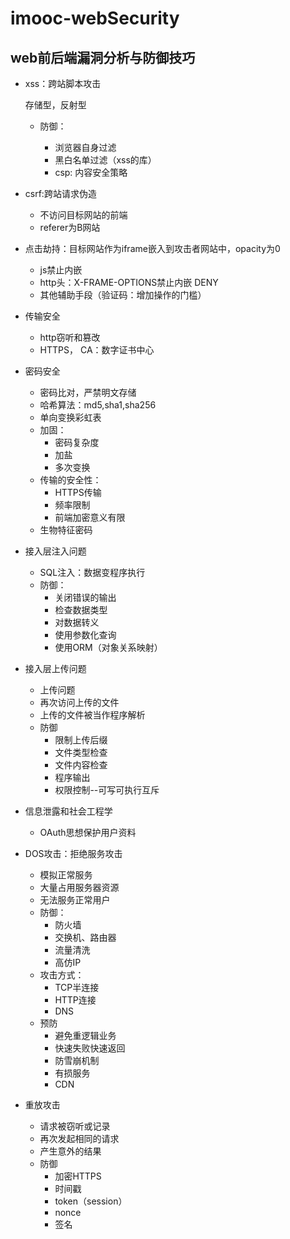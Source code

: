 # imooc-webSecurity

## web前后端漏洞分析与防御技巧

* xss：跨站脚本攻击

    存储型，反射型

    * 防御：

        * 浏览器自身过滤
        * 黑白名单过滤（xss的库）
        * csp: 内容安全策略

* csrf:跨站请求伪造

    * 不访问目标网站的前端
    * referer为B网站

* 点击劫持：目标网站作为iframe嵌入到攻击者网站中，opacity为0
    
    * js禁止内嵌
    * http头：X-FRAME-OPTIONS禁止内嵌 DENY
    * 其他辅助手段（验证码：增加操作的门槛）

* 传输安全
    * http窃听和篡改
    * HTTPS， CA：数字证书中心

* 密码安全
    * 密码比对，严禁明文存储
    * 哈希算法：md5,sha1,sha256
    * 单向变换彩虹表
    * 加固：
        * 密码复杂度
        * 加盐
        * 多次变换
    * 传输的安全性：
        * HTTPS传输
        * 频率限制
        * 前端加密意义有限
    * 生物特征密码

* 接入层注入问题
    * SQL注入：数据变程序执行
    * 防御：
        * 关闭错误的输出
        * 检查数据类型
        * 对数据转义
        * 使用参数化查询
        * 使用ORM（对象关系映射）

* 接入层上传问题
    * 上传问题
    * 再次访问上传的文件
    * 上传的文件被当作程序解析
    * 防御
        * 限制上传后缀
        * 文件类型检查
        * 文件内容检查
        * 程序输出
        * 权限控制--可写可执行互斥

* 信息泄露和社会工程学
    * OAuth思想保护用户资料

* DOS攻击：拒绝服务攻击
    * 模拟正常服务
    * 大量占用服务器资源
    * 无法服务正常用户
    * 防御： 
        * 防火墙
        * 交换机、路由器
        * 流量清洗
        * 高仿IP
    * 攻击方式：
        * TCP半连接
        * HTTP连接
        * DNS
    * 预防
        * 避免重逻辑业务
        * 快速失败快速返回
        * 防雪崩机制
        * 有损服务
        * CDN

* 重放攻击
    * 请求被窃听或记录
    * 再次发起相同的请求
    * 产生意外的结果
    * 防御
        * 加密HTTPS
        * 时间戳
        * token（session）
        * nonce
        * 签名
